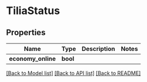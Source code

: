 # TiliaStatus



## Properties
Name | Type | Description | Notes
------------ | ------------- | ------------- | -------------
**economy_online** | **bool** |  | 

[[Back to Model list]](../README.md#documentation-for-models) [[Back to API list]](../README.md#documentation-for-api-endpoints) [[Back to README]](../README.md)



